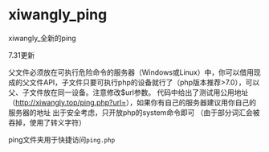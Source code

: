 # xiwangly_ping
xiwangly_全新的ping

7.31更新

  父文件必须放在可执行危险命令的服务器（Windows或Linux）中，你可以借用现成的父文件API，子文件只要可执行php的设备就行了（php版本推荐>7.0），可以父、子文件放在同一设备。注意修改$url参数。
  代码中给出了测试用公用地址（<http://xiwangly.top/ping.php?url=>），如果你有自己的服务器建议用你自己的服务器的地址
  出于安全考虑，只开放php的system命令即可
  （由于部分词汇会被吞掉，使用了转义字符）


  ping文件夹用于快捷访问`ping.php`
